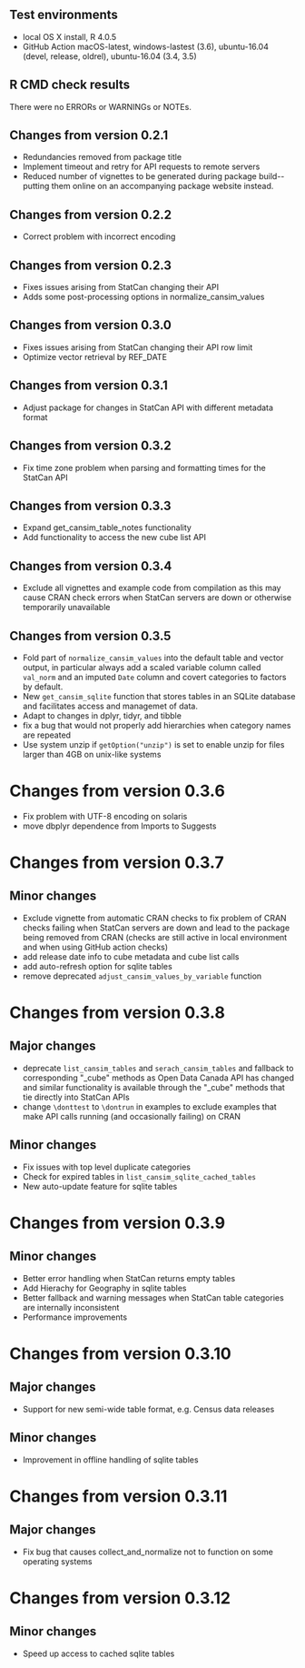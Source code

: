 ## Test environments
* local OS X install, R 4.0.5
* GitHub Action macOS-latest, windows-lastest (3.6), ubuntu-16.04 (devel, release, oldrel), ubuntu-16.04 (3.4, 3.5)

## R CMD check results
There were no ERRORs or WARNINGs or NOTEs. 

## Changes from version 0.2.1

* Redundancies removed from package title
* Implement timeout and retry for API requests to remote servers
* Reduced number of vignettes to be generated during package build--putting them online on an accompanying package website instead.  

## Changes from version 0.2.2

* Correct problem with incorrect encoding

## Changes from version 0.2.3

* Fixes issues arising from StatCan changing their API
* Adds some post-processing options in normalize_cansim_values

## Changes from version 0.3.0

* Fixes issues arising from StatCan changing their API row limit
* Optimize vector retrieval by REF_DATE

## Changes from version 0.3.1

* Adjust package for changes in StatCan API with different metadata format

## Changes from version 0.3.2

* Fix time zone problem when parsing and formatting times for the StatCan API

## Changes from version 0.3.3

* Expand get_cansim_table_notes functionality
* Add functionality to access the new cube list API

## Changes from version 0.3.4

* Exclude all vignettes and example code from compilation as this may cause CRAN check errors when StatCan servers are down or otherwise temporarily unavailable

## Changes from version 0.3.5
* Fold part of `normalize_cansim_values` into the default table and vector output, in particular always add a scaled variable column called `val_norm` and an imputed `Date` column and covert categories to factors by default.
* New `get_cansim_sqlite` function that stores tables in an SQLite database and facilitates access and managemet of data.
* Adapt to changes in dplyr, tidyr, and tibble
* fix a bug that would not properly add hierarchies when category names are repeated
* Use system unzip if `getOption("unzip")` is set to enable unzip for files larger than 4GB on unix-like systems

# Changes from version 0.3.6
* Fix problem with UTF-8 encoding on solaris
* move dbplyr dependence from Imports to Suggests

# Changes from version 0.3.7
## Minor changes
* Exclude vignette from automatic CRAN checks to fix problem of CRAN checks failing when StatCan servers are down and lead to the package being removed from CRAN (checks are still active in local environment and when using GitHub action checks)
* add release date info to cube metadata and cube list calls
* add auto-refresh option for sqlite tables
* remove deprecated `adjust_cansim_values_by_variable` function

# Changes from version 0.3.8
## Major changes
* deprecate `list_cansim_tables` and `serach_cansim_tables` and fallback to corresponding "_cube" methods as Open Data Canada API has changed and similar functionality is available through the "_cube" methods that tie directly into StatCan APIs
* change `\donttest` to `\dontrun` in examples to exclude examples that make API calls running (and occasionally failing) on CRAN
## Minor changes
* Fix issues with top level duplicate categories
* Check for expired tables in `list_cansim_sqlite_cached_tables`
* New auto-update feature for sqlite tables

# Changes from version 0.3.9
## Minor changes
* Better error handling when StatCan returns empty tables
* Add Hierachy for Geography in sqlite tables
* Better fallback and warning messages when StatCan table categories are internally inconsistent
* Performance improvements

# Changes from version 0.3.10
## Major changes
* Support for new semi-wide table format, e.g. Census data releases
## Minor changes
* Improvement in offline handling of sqlite tables

# Changes from version 0.3.11
## Major changes
* Fix bug that causes collect_and_normalize not to function on some operating systems

# Changes from version 0.3.12
## Minor changes
* Speed up access to cached sqlite tables


